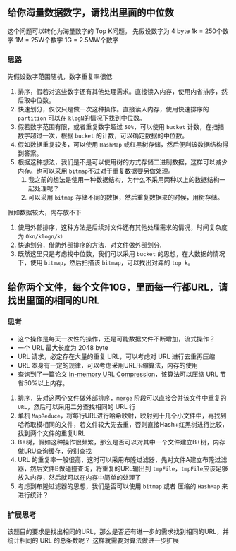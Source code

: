 
## 给你海量数据数字，请找出里面的中位数
这个问题可以转化为海量数字的 Top K问题。
先假设数字为 4 byte
1k = 250个数字
1M = 25W个数字
1G = 2.5MW个数字
### 思路
先假设数字范围随机，数字重复率很低
1. 排序，假若对这些数字还有其他处理需求。直接读入内存，使用内省排序，然后取中位数。
2. 快速划分，仅仅只是做一次这种操作。直接读入内存，使用快速排序的 `partition` 可以在 `klogN`的情况下找到中位数。
3. 假若数字范围有限，或者重复数字超过 `50%`，可以使用 `bucket` 计数，在扫描数字超过一次，根据 `bucket` 的计数，可以确定数据的中位数。
4. 假如数据重复较多，可以使用 `HashMap` 或红黑树存储，然后便利该数据结构得到答案。
5. 根据这种想法，我们是不是可以使用树的方式存储二进制数据，这样可以减少内存。也可以采用 `bitmap`不过对于重复数据要另做处理。
   1. 我之前的想法是使用一种数据结构，为什么不采用两种以上的数据结构一起处理呢？
   2. 可以采用 `bitmap` 存储不同的数据，然后重复数据来的时候，用树存储。

假如数据较大，内存放不下
1. 使用外部排序，这种方法是后续对文件还有其他处理需求的情况，时间复杂度为 `Okn/klogn/k）`
2. 快速划分，借助外部排序的方法，对文件做外部划分.
3. 既然这里只是考虑找中位数，我们可以采用 `bucket` 的思想，在大数据的情况下，使用 `bitmap`，然后扫描该 `bitmap`，可以找出对弈的 `top k`。


## 给你两个文件，每个文件10G，里面每一行都URL，请找出里面的相同的URL
### 思考
- 这个操作是每天一次性的操作，还是可能数据文件不断增加，流式操作？
- 一个 URL 最大长度为 2048 byte
- URL 请求，必定存在大量的重复 URL，可以考虑对 URL 进行去重再压缩
- URL 本身有一定的规律，可以考虑采用URL压缩算法，内存的使用
 - 查询到了一篇论文 [In-memory URL Compression](https://citeseerx.ist.psu.edu/viewdoc/download?doi=10.1.1.3.8471&rep=rep1&type=pdf)，该算法可以压缩 URL 节省50%以上内存。

1. 排序，先对这两个文件做外部排序，`merge` 阶段可以直接合并该文件中重复的 `URL`，然后可以采用二分查找相同的 URL 行
2. 单机 `MapReduce`，将每行URL进行哈希映射，映射到十几个小文件中，再找到哈希取模相同的文件，若文件较大先去重，否则直接Hash+红黑树进行比较，找到两个文件的重复URL
3. B+树，假如这种操作很频繁，那么是否可以对其中一个文件建立B+树，内存做LRU查询缓存，分别查找
4. URL 的重复率一般很高，这时可以采用布隆过滤器，先对文件A建立布隆过滤器，然后文件B做碰撞查询，将重复的URL输出到 `tmpFile`，`tmpFile`应该足够放入内存，然后就可以在内存中简单的处理了
5. 考虑到布隆过滤器的思想，我们是否可以使用 `bitmap` 或者 压缩的 `HashMap` 来进行统计？

### 扩展思考
该题目的要求是找出相同的URL，那么是否还有进一步的需求找到相同的URL，并统计相同的 URL 的总条数呢？
这样就需要对算法做进一步扩展
